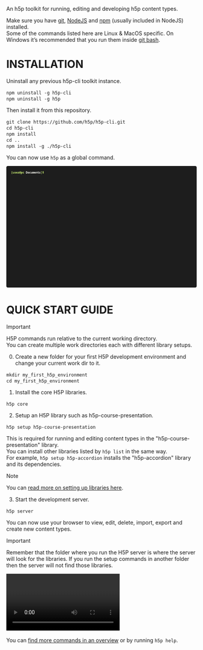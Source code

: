 An h5p toolkit for running, editing and developing h5p content types.  

Make sure you have [git](https://git-scm.com/downloads), [NodeJS](https://nodejs.org/en/download/current) and [npm](https://docs.npmjs.com/downloading-and-installing-node-js-and-npm) (usually included in NodeJS) installed.  
Some of the commands listed here are Linux & MacOS specific. On Windows it’s recommended that you run them inside [git bash](https://git-scm.com/download/win).  

# INSTALLATION

Uninstall any previous h5p-cli toolkit instance.
```
npm uninstall -g h5p-cli
npm uninstall -g h5p
```
Then install it from this repository.
```
git clone https://github.com/h5p/h5p-cli.git
cd h5p-cli
npm install
cd ..
npm install -g ./h5p-cli
```
You can now use `h5p` as a global command.  

![installation gif](assets/docs/install.gif)

# QUICK START GUIDE

> [!IMPORTANT]
> H5P commands run relative to the current working directory.  
> You can create multiple work directories each with different library setups.  

0. Create a new folder for your first H5P development environment and change your current work dir to it.  
```
mkdir my_first_h5p_environment
cd my_first_h5p_environment
```

1. Install the core H5P libraries.
```
h5p core
```

2. Setup an H5P library such as h5p-course-presentation.
```
h5p setup h5p-course-presentation
```
This is required for running and editing content types in the "h5p-course-presentation" library.  
You can install other libraries listed by `h5p list` in the same way.  
For example, `h5p setup h5p-accordion` installs the "h5p-accordion" library and its dependencies.  
> [!NOTE]
> You can [read more on setting up libraries here](assets/docs/setup.md).

3. Start the development server.
```
h5p server
```
You can now use your browser to view, edit, delete, import, export and create new content types.  
> [!IMPORTANT]
> Remember that the folder where you run the H5P server is where the server will look for the libraries. If you run the setup commands in another folder then the server will not find those libraries.  

<video src="https://github.com/h5p/h5p-cli/assets/5208532/b33a12e6-3200-488c-81c6-eae41b13f512"></video>

You can [find more commands in an overview](assets/docs/commands.md) or by running `h5p help`.  
